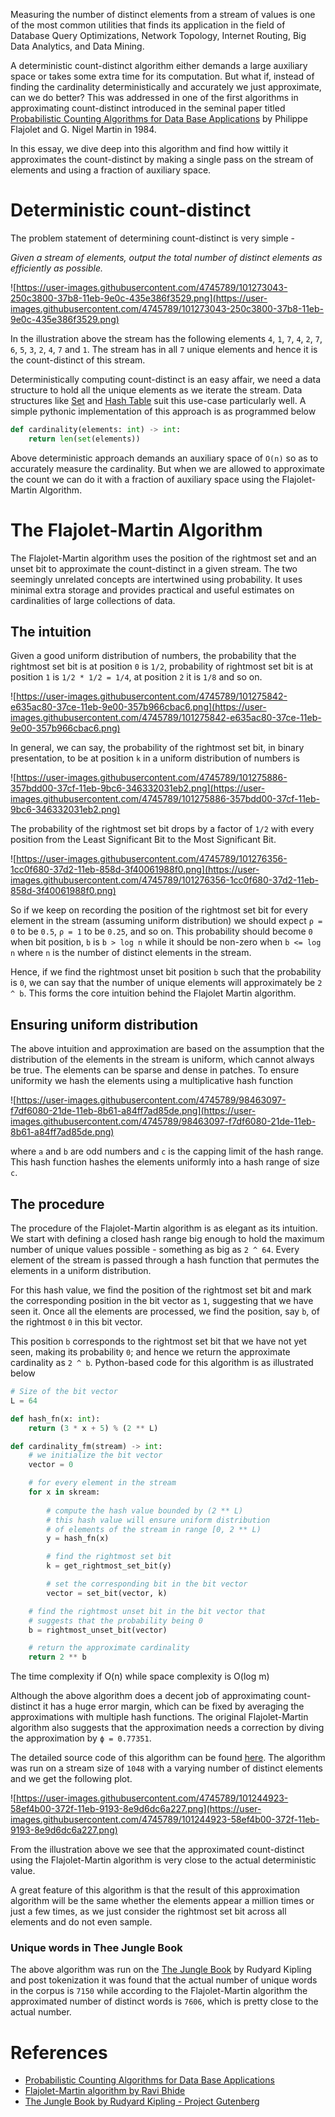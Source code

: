 Measuring the number of distinct elements from a stream of values is one of the most common utilities that finds its application in the field of Database Query Optimizations, Network Topology, Internet Routing, Big Data Analytics, and Data Mining.

A deterministic count-distinct algorithm either demands a large auxiliary space or takes some extra time for its computation. But what if, instead of finding the cardinality deterministically and accurately we just approximate, can we do better? This was addressed in one of the first algorithms in approximating count-distinct introduced in the seminal paper titled [Probabilistic Counting Algorithms for Data Base Applications](http://algo.inria.fr/flajolet/Publications/FlMa85.pdf) by Philippe Flajolet and G. Nigel Martin in 1984.

In this essay, we dive deep into this algorithm and find how wittily it approximates the count-distinct by making a single pass on the stream of elements and using a fraction of auxiliary space.

# Deterministic count-distinct

The problem statement of determining count-distinct is very simple -

*Given a stream of elements, output the total number of distinct elements as efficiently as possible.*

![https://user-images.githubusercontent.com/4745789/101273043-250c3800-37b8-11eb-9e0c-435e386f3529.png](https://user-images.githubusercontent.com/4745789/101273043-250c3800-37b8-11eb-9e0c-435e386f3529.png)

In the illustration above the stream has the following elements `4`, `1`, `7`, `4`, `2`, `7`, `6`, `5`, `3`, `2`, `4`, `7` and `1`. The stream has in all `7` unique elements and hence it is the count-distinct of this stream.

Deterministically computing count-distinct is an easy affair, we need a data structure to hold all the unique elements as we iterate the stream. Data structures like [Set](https://en.wikipedia.org/wiki/Set_(abstract_data_type)) and [Hash Table](https://en.wikipedia.org/wiki/Hash_table) suit this use-case particularly well. A simple pythonic implementation of this approach is as programmed below

```python
def cardinality(elements: int) -> int:
    return len(set(elements))
```

Above deterministic approach demands an auxiliary space of `O(n)` so as to accurately measure the cardinality. But when we are allowed to approximate the count we can do it with a fraction of auxiliary space using the Flajolet-Martin Algorithm.

# The Flajolet-Martin Algorithm

The Flajolet-Martin algorithm uses the position of the rightmost set and an unset bit to approximate the count-distinct in a given stream. The two seemingly unrelated concepts are intertwined using probability. It uses minimal extra storage and provides practical and useful estimates on cardinalities of large collections of data.

## The intuition

Given a good uniform distribution of numbers, the probability that the rightmost set bit is at position `0` is `1/2`, probability of rightmost set bit is at position `1` is `1/2 * 1/2 = 1/4`, at position `2` it is `1/8` and so on.

![https://user-images.githubusercontent.com/4745789/101275842-e635ac80-37ce-11eb-9e00-357b966cbac6.png](https://user-images.githubusercontent.com/4745789/101275842-e635ac80-37ce-11eb-9e00-357b966cbac6.png)

In general, we can say, the probability of the rightmost set bit, in binary presentation, to be at position `k` in a uniform distribution of numbers is

![https://user-images.githubusercontent.com/4745789/101275886-357bdd00-37cf-11eb-9bc6-346332031eb2.png](https://user-images.githubusercontent.com/4745789/101275886-357bdd00-37cf-11eb-9bc6-346332031eb2.png)

The probability of the rightmost set bit drops by a factor of `1/2` with every position from the Least Significant Bit to the Most Significant Bit.

![https://user-images.githubusercontent.com/4745789/101276356-1cc0f680-37d2-11eb-858d-3f40061988f0.png](https://user-images.githubusercontent.com/4745789/101276356-1cc0f680-37d2-11eb-858d-3f40061988f0.png)

So if we keep on recording the position of the rightmost set bit for every element in the stream (assuming uniform distribution) we should expect `ρ = 0` to be `0.5`, `ρ = 1` to be `0.25`, and so on. This probability should become `0` when bit position, `b` is `b > log n` while it should be non-zero when `b <= log n` where `n` is the number of distinct elements in the stream.

Hence, if we find the rightmost unset bit position `b` such that the probability is `0`, we can say that the number of unique elements will approximately be `2 ^ b`. This forms the core intuition behind the Flajolet Martin algorithm.

## Ensuring uniform distribution

The above intuition and approximation are based on the assumption that the distribution of the elements in the stream is uniform, which cannot always be true. The elements can be sparse and dense in patches. To ensure uniformity we hash the elements using a multiplicative hash function

![https://user-images.githubusercontent.com/4745789/98463097-f7df6080-21de-11eb-8b61-a84ff7ad85de.png](https://user-images.githubusercontent.com/4745789/98463097-f7df6080-21de-11eb-8b61-a84ff7ad85de.png)

where `a` and `b` are odd numbers and `c` is the capping limit of the hash range. This hash function hashes the elements uniformly into a hash range of size `c`.

## The procedure

The procedure of the Flajolet-Martin algorithm is as elegant as its intuition. We start with defining a closed hash range big enough to hold the maximum number of unique values possible - something as big as `2 ^ 64`. Every element of the stream is passed through a hash function that permutes the elements in a uniform distribution.

For this hash value, we find the position of the rightmost set bit and mark the corresponding position in the bit vector as `1`, suggesting that we have seen it. Once all the elements are processed, we find the position, say `b`, of the rightmost `0` in this bit vector.

This position `b` corresponds to the rightmost set bit that we have not yet seen, making its probability `0`; and hence we return the approximate cardinality as `2 ^ b`. Python-based code for this algorithm is as illustrated below

```python
# Size of the bit vector
L = 64

def hash_fn(x: int):
    return (3 * x + 5) % (2 ** L)

def cardinality_fm(stream) -> int:
    # we initialize the bit vector
    vector = 0

    # for every element in the stream
    for x in skream:
        
        # compute the hash value bounded by (2 ** L)
        # this hash value will ensure uniform distribution
        # of elements of the stream in range [0, 2 ** L)
        y = hash_fn(x)

        # find the rightmost set bit
        k = get_rightmost_set_bit(y)

        # set the corresponding bit in the bit vector
        vector = set_bit(vector, k)

    # find the rightmost unset bit in the bit vector that
    # suggests that the probability being 0
    b = rightmost_unset_bit(vector)

    # return the approximate cardinality
    return 2 ** b
```

The time complexity if O(n) while space complexity is O(log m)

Although the above algorithm does a decent job of approximating count-distinct it has a huge error margin, which can be fixed by averaging the approximations with multiple hash functions. The original Flajolet-Martin algorithm also suggests that the approximation needs a correction by diving the approximation by  `ϕ = 0.77351`.

The detailed source code of this algorithm can be found [here](https://github.com/arpitbbhayani/flajolet-martin/blob/master/flajolet-martin.ipynb). The algorithm was run on a stream size of `1048` with a varying number of distinct elements and we get the following plot.

![https://user-images.githubusercontent.com/4745789/101244923-58ef4b00-372f-11eb-9193-8e9d6dc6a227.png](https://user-images.githubusercontent.com/4745789/101244923-58ef4b00-372f-11eb-9193-8e9d6dc6a227.png)

From the illustration above we see that the approximated count-distinct using the Flajolet-Martin algorithm is very close to the actual deterministic value.

A great feature of this algorithm is that the result of this approximation algorithm will be the same whether the elements appear a million times or just a few times, as we just consider the rightmost set bit across all elements and do not even sample.

### Unique words in Thee Jungle Book

The above algorithm was run on the [The Jungle Book](https://en.wikipedia.org/wiki/The_Jungle_Book) by Rudyard Kipling and post tokenization it was found that the actual number of unique words in the corpus is `7150` while according to the Flajolet-Martin algorithm the approximated number of distinct words is `7606`, which is pretty close to the actual number.

# References

- [Probabilistic Counting Algorithms for Data Base Applications](http://algo.inria.fr/flajolet/Publications/FlMa85.pdf)
- [Flajolet-Martin algorithm by Ravi Bhide](http://ravi-bhide.blogspot.com/2011/04/flajolet-martin-algorithm.html)
- [The Jungle Book by Rudyard Kipling - Project Gutenberg](https://www.gutenberg.org/files/236/236-h/236-h.htm)